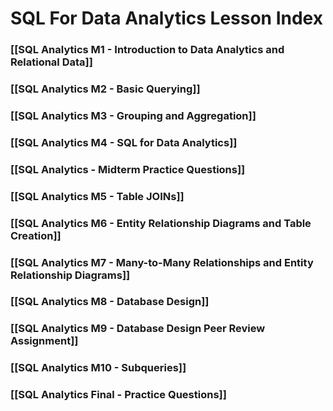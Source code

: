# SQL For Data Analytics Lesson Index


### [[SQL Analytics M1 - Introduction to Data Analytics and Relational Data]]

### [[SQL Analytics M2 - Basic Querying]]

### [[SQL Analytics M3 - Grouping and Aggregation]]

### [[SQL Analytics M4 - SQL for Data Analytics]]

### [[SQL Analytics - Midterm Practice Questions]]

### [[SQL Analytics M5 - Table JOINs]]

### [[SQL Analytics M6 - Entity Relationship Diagrams and Table Creation]]

### [[SQL Analytics M7 - Many-to-Many Relationships and Entity Relationship Diagrams]]

### [[SQL Analytics M8 - Database Design]]

### [[SQL Analytics M9 - Database Design Peer Review Assignment]]

### [[SQL Analytics M10 - Subqueries]]

### [[SQL Analytics Final - Practice Questions]]